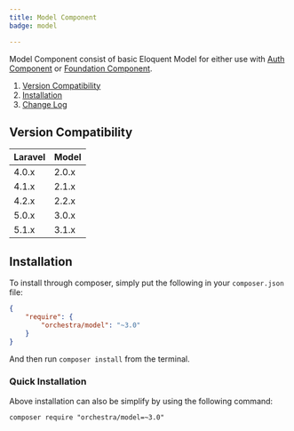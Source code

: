 ```yaml
---
title: Model Component
badge: model

---
```


Model Component consist of basic Eloquent Model for either use with [Auth Component]({doc-url}/components/auth) or [Foundation Component]({doc-url}/components/foundation).

1. [Version Compatibility](#compatibility)
2. [Installation](#installation)
3. [Change Log]({doc-url}/components/model/changes#v3-1)

<a name="compatibility"></a>
## Version Compatibility

Laravel    | Model
:----------|:----------
 4.0.x     | 2.0.x
 4.1.x     | 2.1.x
 4.2.x     | 2.2.x
 5.0.x     | 3.0.x
 5.1.x     | 3.1.x

<a name="installation"></a>
## Installation

To install through composer, simply put the following in your `composer.json` file:

```json
{
	"require": {
		"orchestra/model": "~3.0"
	}
}
```

And then run `composer install` from the terminal.

<a name="quick-installation"></a>
### Quick Installation

Above installation can also be simplify by using the following command:

    composer require "orchestra/model=~3.0"
